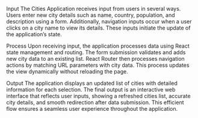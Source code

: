 Input
The Cities Application receives input from users in several ways. Users enter new city details such as name, country, population, and description using a form. Additionally, navigation inputs occur when a user clicks on a city name to view its details. These inputs initiate the update of the application’s state.

Process
Upon receiving input, the application processes data using React state management and routing. The form submission validates and adds new city data to an existing list. React Router then processes navigation actions by matching URL parameters with city data. This process updates the view dynamically without reloading the page.

Output
The application displays an updated list of cities with detailed information for each selection. The final output is an interactive web interface that reflects user inputs, showing a refreshed cities list, accurate city details, and smooth redirection after data submission. This efficient flow ensures a seamless user experience throughout the application.






